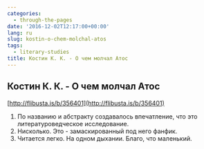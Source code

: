 ```yaml
---
categories:
  - through-the-pages
date: '2016-12-02T12:17:00+00:00'
lang: ru
slug: kostin-o-chem-molchal-atos
tags:
  - literary-studies
title: Костин К. К. - О чем молчал Атос
---
```


## Костин К. К. - О чем молчал Атос

[http://flibusta.is/b/356401](http://flibusta.is/b/356401)

<!--more-->

1.  По названию и абстракту создавалось впечатление, что это литературоведческое исследование.
2.  Нисколько. Это - замаскированный под него фанфик.
3.  Читается легко. На одном дыхании. Благо, что маленький.
